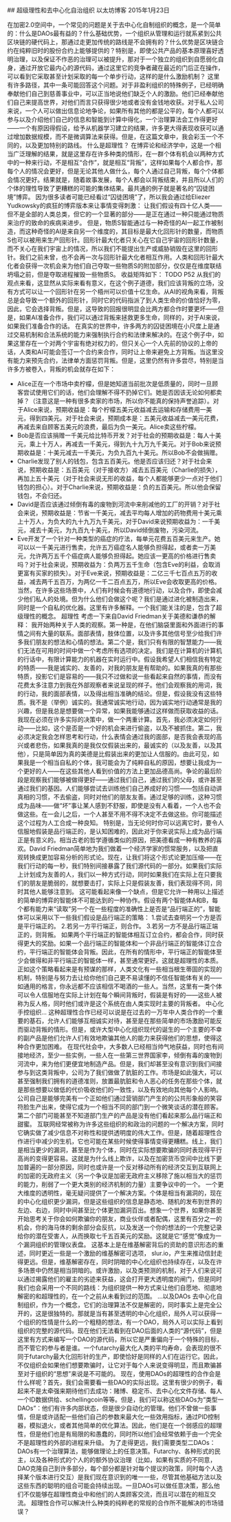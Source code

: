 ## 超级理性和去中心化自治组织
以太坊博客
2015年1月23日

在加密2.0空间中，一个常见的问题是关于去中心化自制组织的概念，是一个简单的：什么是DAOs最有益的？什么基础优势，一个组织从管理和运行就系紧到公共区块链的硬代码上，那通过走更加传统的路线是不会拥有的？什么优势是区块链合约在纯粹旧时的股份合约上能够提供的？特别是，即使公共产品的基本原理喜好透明治理，以及保证不作恶的治理可以被提升，那对于一个独立的组织到自愿弱化自身，通过开放它最内心的源代码，通过这里它的竞争者藏在最近的门后正在操作，可以看到它采取甚至计划采取的每一个单步行动，这样的是什么激励机制？
这里有许多路径，其中一条可能回答这个问题。对于非盈利组织的特殊例子，已经明确奉献他们自己到慈善事业中，可以正当地说他们缺乏个人的激励。他们已经奉献他们自己来提高世界，对他们而言只获得很少地或者没有金钱地收获。对于私人公司来说，一个人可以做出信息论地争论，如果所有其他的都是公平的，每个人都可以参与以及介绍他们自己的信息和智能到计算中得化，一个治理算法会工作得更好——一个有原因得假设，给予从机器学习建立的结果，许多更大得表现收获可以通过增加数据规模，而不是微调算法来获得。但是，在这篇文章中，我会彩玉一个不同的，以及更加特别的路线。
什么是超理性？
在博弈论和经济学中，这是一个相当广泛理解的结果，就是这里存在许多种类的情形，在一群个体有机会以两种方式中的一种来行动，不是相互“合作”，就是相互“背叛”，这样如果每个人都合作，那每个人的情况会更好，但是无论其他人做什么，每个人通过自己背叛，每个个体都会情况更好。结果就是，随着故事发展，每个人都会以背叛结束，并且所以人们的个体的理性导致了更糟糕的可能的集体结果。最共通的例子就是著名的“囚徒困境”博弈。
因为很多读者可能已经看过“囚徒困境”了，所以我会通过给Eliezer Yudkowsky的疯狂的博弈版本来让事情变得刺激：
让我们假设有四十亿人类——但不是全部的人类总类，但它的一个显著的部分——是正在通过一种只能通过物质来治疗的致命的疾病来进步。
但是，物质S智能通过与一种奇怪的AI一起工作被制造，而这种奇怪的AI是来自另一个维度的，其目标是最大化回形针的数量，而物质S也可以被用来生产回形针。回形针最大化者只关心在它自己宇宙的回形针数量，而不关心在我们宇宙上的情况，所以我们不能提出生产或威胁销毁在这里的回形针。我们之前未曾，也不会再一次与回形针最大化者相互作用。人类和回形针最大化者会获得一次机会来为他们自己夺取一些物质S的附加部分，仅仅是在维度联结坍塌之前，但是夺取进程摧毁一些物质S。
收益矩阵如下：
TODO P52
从我们的观点来看，这显然从实际来看有意义，在这个例子道德，我们应该背叛的立场，没有方式可以让一个回形针在另一个梧州可以价值十亿生命。从AI的视角来看，背叛总是会导致一个额外的回形针，同时它的代码指派了到人类生命的价值恰好为零，因此，它会选择背叛。但是，这导致的回报很明显会比两方都合作时要更坏——但是，如果AI准备合作，我们可以通过背叛来拯救更多生命，同样的，对于AI来说，如果我们准备合作的话。
在真实的世界中，许多两方的囚徒困境在小尺度上是通过交易机制和合法系统的能力来强制执行合约和法律来解决的。在这个例子中，如果这里存在一个对两个宇宙有绝对权力的，但只关心一个人先前的协议的上帝的话，人类和AI可能会签订一个合约来合作，同时让上帝来避免上方背叛。当这里没有能力来预先合约，法律单方面惩罚背叛。但是，这里仍然有许多尝尽，特别是当许多方被卷入，背叛的机会就存在如下：
* Alice正在一个市场中卖柠檬，但是她知道当前批次是低质量的，同时一旦顾客尝试使用它们的话，他们会理解不得不扔掉它们。她是否因该无论如何都卖掉？（注意这是一种有很多卖家的市场，所以你不能真的保持声誉追踪）。对于Alice来说，预期收益是：每个柠檬五美元收益减去运输和存储费用一美元，得到四美元。对于社会来说，预期成本是：五美元收益减去一美元花费，再减去来自顾客五美元的浪费，最后为负一美元。Alice卖这些柠檬。
* Bob是否应该捐赠一千美元给比特币开发？对于社会的预期收益是：每人十美元，乘上十万人，再减去一千美元，得到九十九万九千美元。对于Bob来说预期收益是：十美元减去一千美元，为负九百九十美元。所以Bob不会做捐赠。
* Charlie发现了别人的钱包，包含五百美元。他是否应该归还？对于社会来说，预期收益是：五百美元（对于接收方）减去五百美元（Charlie的损失），再加上五十美元（对于社会来说无形的收益，每个人都能够更少一点对于他们钱包的担心）。对于Charlie来说，预期收益是：负的五百美元。所以他会保留钱包，不会归还。
* David是否应该通过倾倒有毒的废物到河流中来削减他的工厂的开销？对于社会来说，预期收益是：节省一千美元，减去平均每人增加的药物费用十美元乘上十万人，为负大的九十九万九千美元，对于David来说预期收益为：一千美元，减去十美元，为九百九十美元，所以David倾倒废物，污染河流。
* Eve开发了一个针对一种类型的癌症的疗法，每单元花费五百美元来生产。她可以以一千美元进行售卖，允许五万癌症名人能够负担得起，或者卖一万美元，允许两万五千个癌症病人能够负担得起。她应该一更高的价格进行售卖吗？对于社会来说，预期收益为：负两万五千生命（包含Eve的利益，会取消更富有买家的损失）。对于Eve来说，预期收益是：二亿三千七百点五万的收益，减去两千五百万，为两亿一千二百点五万，所以Eve会收取更高的价格。
当然，在许多这些场景中，人们有时候会有道德地行动，以及合作，即使会减少他们私人的处境。但为什么他们会做这个呢？我们是通过进化被制造出来，同时是一个自私的优化器。这里有许多解释。一个我们能关注的是，包含了超级理性的概念。
超理性
考虑一下来自David Friedman关于美德和谦恭的解释：
我开始两种关于人类的观察。第一种是，在他们脑袋里面和外面进行的事情之间有大量的联系。面部表情，肢体位置，以及许多其他信号至少给我们许多我们朋友的想法和心情的想法。第二个是，我们只有有限的智慧能力——我们无法在可用的时间中做一个考虑所有选项的决定。我们是在计算机的计算机的行话中，有限计算能力的机器在实时运行中。假设我希望人们相信我有特定的特质——我是诚实的、友善的，对我的朋友是有帮助的。如果我真的有那些特质，投影它们是容易的——我只不过做和说一些看起来自然的事情，而没有花费太多注意力到我在外部观察者来说呈现的样子。他们会观察我的用词，我的行动，我的面部表情，以及得出相当准确的结论。但是，假设我没有这些特质。我不是（举例）诚实的。我通常诚实地行动，因为诚实地行动通常是我的兴趣，但是我总是想要做一个异常，如果我能够通过这样做而获取收益的话。我现在必须在许多实际的决策中，做一个两重计算。首先，我必须决定如何行动——比如，这个是否是一个好的机会来进行偷盗，以及不被抓住。第二，我必须决定我会怎样思考和行动，什么表情会通过我的面部，是否我会表现的高兴或者悲伤，如果我真的是我仅仅假装出来的，最诚实的（以及友善，以及其他），只是简单因为真的美德是比假装出来的更加让人信服的。由此可见，如果我是一个相当自私的个体，我可能会为了纯粹自私的原因，想要让我成为一个更好的人——在这些其他人看到价值的方法上更加品德高尚。争论的最后阶段是观察我们能够被做得更好——通过我们自己，通过我们的父母，或许甚至通过我们的基因。人们能够尝试去训练他们自己养成好的习惯——包括自动讲真相的习惯，不去偷盗，同时对他们的朋友友善。通过足够的训练，这种习惯成为品味——做“坏”事让某人感到不舒服，即使是没有人看着，一个人也不会做这些。在一会儿之后，一个人甚至不用不得不决定不去做这些。你可能描述这个过程为人工合成一种良知。
特别是，当无论何时你可以远离它时，要令人信服地假装是品行端正的，是认知困难的，因此对于你来说实际上成为品行端正是有意义的。相当古老的哲学遵循类似的原因，把美德看成一种有教养的喜欢。David Friedman简单地为我们做着一个经济学家的惯常服务，以及把直观转换成更加容易分析的形式论。现在，让我们将这个形式论更加压缩——在我们行动的每一秒，我们特别间接暴露了我们源代码的一部分。如果我们实际上计划成为友善的人，我们以一种方式行动，同时如果我们在实际上在只要我们的朋友是脆弱的，就想要击打，实际上只是假装友善，我们表现得不同，同时其他人能够注意到。
这可能看起来像一个缺点，但是它允许一种用以上描述的简单的博弈的智能体不可能达到的一种协作。假设有两个智能体A和B，每个都有能力来“读取”另一个在一些程度的准确性上是否是“品行端正的”，智能体可以采用以下一些我们假设是品行端正的策略：
1.尝试去查明另一个方是否是平行端正的。
2.若另一方平行端正，则合作。
3.若另一方不是品行端正端正的，则背叛。
如果两个平行端正的智能体相互订立合约，都会合作，同时获得更大的奖励。如果一个品行端正的智能体和一个非品行端正的智能体订立合约，平行端正的智能体会背叛。因此，在所有的情形中，平行端正的智能体至少会做得和非平行端正的智能体一样，甚至通常更好。这就是超理性的本质。
正如这个策略看起来是有预谋的那样，人类文化有一些相当根生蒂固的实现的机制，特别是与努力去让给你他们自己更不易读懂的不信任智能体有关的——如通用的格言，你永远都不应该相信不喝酒的一些人。当然，这里有一类个体可以令人信服地在实际上计划在每个瞬间背叛时，假装是有好的——这些人被称为反人格，同时他们或许是这个系统在由人类实现时主要的背叛者。
中心化手控组织...
这种超理性合作已经可以说是在过去的一万年中人类合作的一个重要的基石，允许人们能够互相诚实对待，甚至是在那些简单的市场激励可能反而驱动背叛的情形。但是，或许大型中心化组织现代的诞生的一个主要的不幸的副产品是他们允许人们有效地欺骗其他人的能力来获得他们的思想，使得这种合作更加困难。
在现代社会中，大多数人已经相当帅气地获益，同时也有间接地经济，至少一些实例，一些人在一些第三世界国家李，倾倒有毒的废物到河流中，来为他们更便宜地制造产品。但是，我们却甚至没有意识到我们间接参与到这类背叛中，公司为了我们做做了肮脏的工作。市场是如此强大，可以甚至强制我们拥有的道德准则，放置最肮脏和令人恶心的任务在那些个体，就是那些想要以做低的代价吸收他们的一致性，以及有效地向其他每个人影响。公司自己是能够完美有一个正如他们通过营销部门产生的的公共形象般的笑容符脸生产出来，使得它成为一个相当不同的部门到一个微笑谈话的潜在顾客。第二个部门可能甚至不知道部门生产的产品是没有他们看起来那么品行端正和甜蜜。
互联网经常被称为许多这些组织的和政治的问题的一个解决方案，同时它确实做了减少信息不对称性和提供透明度的伟大工作。但是，随着超理性合作进行中减少的生机，它也可能在某些时候使得事情变得更糟糕。线上，我们是相当更少的漏洞，甚至是作为个体，同时在实际想要欺骗的同时表现得平行高尚的变得更容易。这就是为什么线上欺诈，以及在加密货币空间中比线下更加普遍的一部分原因，同时也或许是一个反对移动所有的经济交互到互联网上的加密的无政府主义（另一个争议是加密无政府主义移除了施以相当大的惩罚的能力，削弱了一个更大类别的经济机制的力量）主要争议中的一个。
一个更大维度的透明性，毫无疑问提供了一个解决方案。个体是相当有漏洞的，现在的中心化组织更少漏洞，但是这些组织的信息是静态地、随机的发布到世界的左边、右边，同时中间甚至比个体更加漏洞百出。想象一个世界，如果你甚至开始思考关于你会如何欺骗你的朋友，商业伙伴或者配偶，这里有百分之一的机会，你的海马体的剩余部分会反抗，以及发送一个你的想法的一个完整记录给你的潜在受害人，从而换取七千五百美元的奖励。这就是它“感觉”像成为一个漏洞组织的管理仪表盘。
这基本上是在维基解密背后的资助的意识形态的重述，同时更近一些是一个激励的维基解密可选项， slur.io，产生来推动信封走得更远。但是，维基解密存在，同时阴暗的中心化组织也持续存在，以及在许多场景中仍然是相当阴暗的。或许激励，以及类预测的机制，对于人们来说可以通过揭露他们的雇主的劣迹来获益，这会打开更大透明度的闸门，但是同时我们也会采用一个不同的路线：为组织提供一种方式来让他们自愿地、彻底地解密的和超理性的，在一个之前从未看到过的范围。
...以及DAOs
去中心化自制组织，作为一个概念，它们的治理算法不仅是解密的，同时事实上是完全公开的，这是很独特的。那就是当有甚至透明的中心化组织，局外人可以获得一个组织的性情是什么的一个粗糙的想法，有一个DAO，局外人可以实际上看到组织的完整的源代码。现在他们无法看到在DAO后面的人类的“源代码”，但是这里有方式来编写一个DAO的源代码，所以它是严重偏向于一个特殊的目标，而不管它的参与者是谁。一个futarchy最大化人类的平均寿命，会表现的很不同于futarchy最大化回形针的生产，即使恰好是同样的人们在运行它。因此，不仅组织会如果他们想要欺骗时，让它对于每个人来说变得明显，而且欺骗甚至对于组织的“思想”来说是不可能的。
现在，使用DAOs的超理性的合作会是什么样呢？首先，我们会需要看一些DAO的实际出现。这里有很少的例子，看起来不是太牵强来期待他们去成功：赌博、稳定币、去中心化文件存储、每人一个ID数据供给、schellingcoin等等。但是，我们可以称这些DAOs为“类型一DAOs”：他们有许多内部状态，但是很少自动化的管理。他们不曾做一些事情，但是或许适配一些他们自己的参数来最大化一些效用指标，通过PID控制器，模拟退火，或者其他简单的优化算法。因此，他们是在一个弱感应的超理性，但是他们也是有局限的和愚蠢的，同时所以他们会经常依赖于由一个完全不是超理性的外部的进程来升级。
为了走得更远，我们需要类型二DAOs：DAOs有一个治理算法，能够做理论上的任意决策。Futarchy、各种形式的民主，以及各种形式的个人的的额外协议治理（比如，如果有实质的不同意，DAO克隆自己到许多部分，每个部分都是针对每个提议的政策，同时每个人选择某个版本进行交互）是我们现在意识到的唯一一些，尽管其他基础方法以及这些东西的聪明的组合可能会持续出现。一旦DAOs可以做任意决策，那么他们不仅能够在超理性商业中和他们的人类顾客交流，而且可以潜在的相互交流。
超理性合作可以解决什么种类的纯粹老的常规的合作所不能解决的市场错误？




